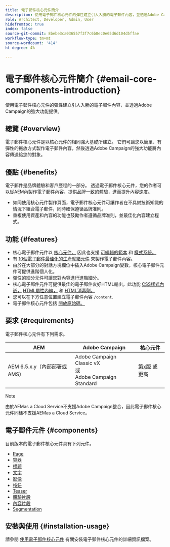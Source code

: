 ```yaml
---
title: 電子郵件核心元件簡介
description: 使用電子郵件核心元件的彈性建立引人入勝的電子郵件內容，並透過Adobe Campaign的強大功能提供。
role: Architect, Developer, Admin, User
hidefromtoc: true
index: false
source-git-commit: 8bebe3ca036557f3f7c6b8ec0e65d6d104d5ffae
workflow-type: tm+mt
source-wordcount: '414'
ht-degree: 4%

---
```



# 電子郵件核心元件簡介 {#email-core-components-introduction}

使用電子郵件核心元件的彈性建立引人入勝的電子郵件內容，並透過Adobe Campaign的強大功能提供。

## 總覽 {#overview}

電子郵件核心元件是以核心元件的相同強大基礎所建立。 它們可讓您以簡單、有彈性的拖放方式製作電子郵件內容，然後透過Adobe Campaign的強大功能將內容傳送給您的對象。

## 優點 {#benefits}

電子郵件是品牌體驗和客戶歷程的一部分。 透過電子郵件核心元件，您的作者可以從AEM內製作電子郵件內容，提供品牌一致的體驗，進而提升內容速度。

* 如同使用核心元件製作頁面，電子郵件核心元件可讓作者在不具備技術知識的情況下組合電子郵件，同時確保遵循品牌准則。
* 重複使用資產和內容的功能也鼓勵作者遵循品牌准則，並最佳化內容建立程式。

## 功能 {#features}

* 核心電子郵件元件以 [核心元件、](/help/introduction.md) 因此也支援 [可編輯的範本](https://experienceleague.adobe.com/docs/experience-manager-cloud-service/sites/authoring/features/templates.html) 和 [樣式系統。](https://experienceleague.adobe.com/docs/experience-manager-cloud-service/content/sites/authoring/features/style-system.html)
* 有 [10個電子郵件最佳化的生產就緒元件](#components) 來製作電子郵件內容。
* 由於在大部分的對話方塊欄位中插入Adobe Campaign變數，核心電子郵件元件可提供進階個人化。
* 彈性的細分元件可讓您對內容進行進階細分。
* 核心電子郵件元件可提供最佳的電子郵件友好HTML輸出，此功能 [CSS樣式內嵌，](https://github.com/adobe/aem-core-email-components/wiki/CSS-Styles-Inliner) [HTML屬性內線，](https://github.com/adobe/aem-core-email-components/wiki/HTML-Inliner) 和 [HTML消毒劑。](https://github.com/adobe/aem-core-email-components/wiki/HTML-Sanitizer)
* 您可以在下方任意位置建立電子郵件內容 `/content`.
* 電子郵件核心元件包括 [開放原始碼。](https://github.com/adobe/aem-core-email-components)

## 要求 {#requirements}

電子郵件核心元件有下列需求。

| AEM | Adobe Campaign | 核心元件 |
|---|---|---|
| AEM 6.5.x.y（內部部署或AMS） | Adobe Campaign Classic vX<br>或<br>Adobe Campaign Standard | [第x版](/help/versions.md) 或更高 |

>[!NOTE]
>
>由於AEMas a Cloud Service不支援Adobe Campaign整合，因此電子郵件核心元件同樣不支援AEMas a Cloud Service。

## 電子郵件元件 {#components}

目前版本的電子郵件核心元件具有下列元件。

* [Page](components/page.md)
* [容器](components/container.md)
* [標題](components/title.md)
* [文字](components/text.md)
* [影像](components/image.md)
* [按鈕](components/button.md)
* [Teaser](components/teaser.md)
* [體驗片段](components/experience-fragment.md)
* [內容片段](components/content-fragment.md)
* [Segmentation](components/segmentation.md)

## 安裝與使用 {#installation-usage}

請參閱 [使用電子郵件核心元件](using.md) 有關安裝電子郵件核心元件的詳細資訊檔案。
